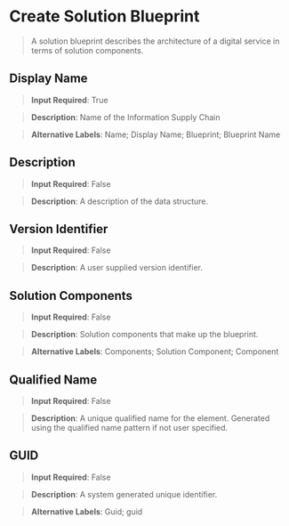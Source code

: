 # **Create Solution Blueprint**
>	A solution blueprint describes the architecture of a digital service in terms of solution components.

## **Display Name**
>	**Input Required**: True

>	**Description**: Name of the Information Supply Chain

>	**Alternative Labels**: Name; Display Name; Blueprint; Blueprint Name


## **Description**
>	**Input Required**: False

>	**Description**: A description of the data structure.


## **Version Identifier**
>	**Input Required**: False

>	**Description**: A user supplied version identifier.


## **Solution Components**
>	**Input Required**: False

>	**Description**: Solution components that make up the blueprint.

>	**Alternative Labels**: Components; Solution Component; Component


## **Qualified Name**
>	**Input Required**: False

>	**Description**: A unique qualified name for the element. Generated using the qualified name pattern  if not user specified.


## **GUID**
>	**Input Required**: False

>	**Description**: A system generated unique identifier.

>	**Alternative Labels**: Guid; guid

